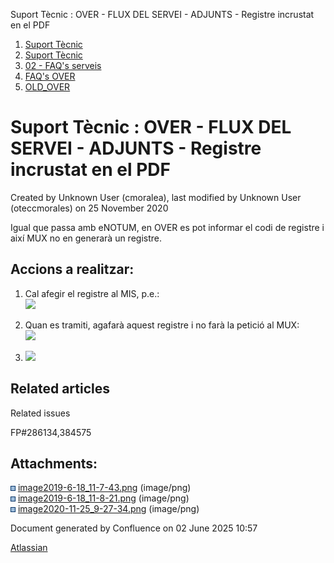 Suport Tècnic : OVER - FLUX DEL SERVEI - ADJUNTS - Registre incrustat en el PDF  

1.  [Suport Tècnic](index.html)
2.  [Suport Tècnic](13893782.html)
3.  [02 - FAQ's serveis](26313393.html)
4.  [FAQ's OVER](28705589.html)
5.  [OLD\_OVER](OLD_OVER_41522665.html)

Suport Tècnic : OVER - FLUX DEL SERVEI - ADJUNTS - Registre incrustat en el PDF
===============================================================================

Created by Unknown User (cmoralea), last modified by Unknown User (oteccmorales) on 25 November 2020

Igual que passa amb eNOTUM, en OVER es pot informar el codi de registre i així MUX no en generarà un registre.

Accions a realitzar:
--------------------

1.  Cal afegir el registre al MIS, p.e.:  
    ![](attachments/26313242/26315737.png)  
      
    
2.  Quan es tramiti, agafarà aquest registre i no farà la petició al MUX:  
    ![](attachments/26313242/26315735.png)
3.  ![](attachments/26313242/41519975.png)

  

Related articles
----------------

  

Related issues

FP#286134,384575 

Attachments:
------------

![](images/icons/bullet_blue.gif) [image2019-6-18\_11-7-43.png](attachments/26313242/26315737.png) (image/png)  
![](images/icons/bullet_blue.gif) [image2019-6-18\_11-8-21.png](attachments/26313242/26315735.png) (image/png)  
![](images/icons/bullet_blue.gif) [image2020-11-25\_9-27-34.png](attachments/26313242/41519975.png) (image/png)  

Document generated by Confluence on 02 June 2025 10:57

[Atlassian](http://www.atlassian.com/)